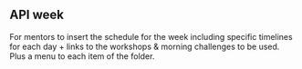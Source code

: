## API week

For mentors to insert the schedule for the week including specific timelines for each day + links to the
workshops & morning challenges to be used. Plus a menu to each item of the folder.
